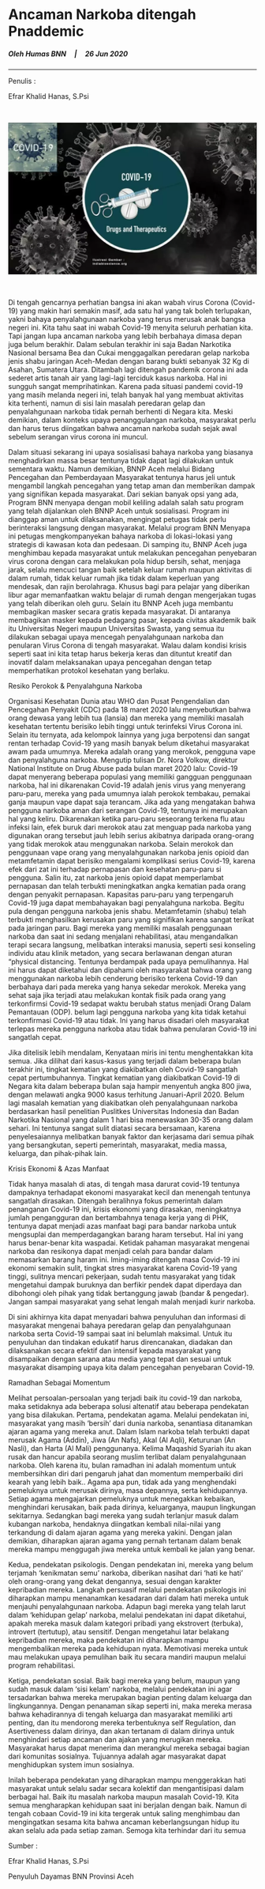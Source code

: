 
# __Ancaman Narkoba ditengah Pnaddemic__

##### Oleh Humas BNN &nbsp; &nbsp; | &nbsp; &nbsp; 26 Jun 2020
___

Penulis :

Efrar Khalid Hanas, S.Psi

<br>

![narkoba](../images/artikel%202.png)

<br>

Di tengah gencarnya perhatian bangsa ini akan wabah virus Corona (Covid-19) yang makin hari semakin masif, ada satu hal yang tak boleh terlupakan, yakni bahaya penyalahgunaan narkoba yang terus merusak anak bangsa negeri ini. Kita tahu saat ini wabah Covid-19 menyita seluruh perhatian kita. Tapi jangan lupa ancaman narkoba yang lebih berbahaya dimasa depan juga belum berakhir. Dalam sebulan terakhir ini saja Badan Narkotika Nasional bersama Bea dan Cukai menggagalkan peredaran gelap narkoba jenis shabu jaringan Aceh-Medan dengan barang bukti sebanyak 32 Kg di Asahan, Sumatera Utara. Ditambah lagi ditengah pandemik corona ini ada sederet artis tanah air yang lagi-lagi terciduk kasus narkoba. Hal ini sungguh sangat memprihatinkan. Karena pada situasi pandemi covid-19 yang masih melanda negeri ini, telah banyak hal yang membuat aktivitas kita terhenti, namun di sisi lain masalah peredaran gelap dan penyalahgunaan narkoba tidak pernah berhenti di Negara kita. Meski demikian, dalam konteks upaya penanggulangan narkoba, masyarakat perlu dan harus terus diingatkan bahwa ancaman narkoba sudah sejak awal sebelum serangan virus corona ini muncul.

<be>

Dalam situasi sekarang ini upaya sosialisasi bahaya narkoba yang biasanya menghadirkan massa besar tentunya tidak dapat lagi dilakukan untuk sementara waktu. Namun demikian, BNNP Aceh melalui Bidang Pencegahan dan Pemberdayaan Masyarakat tentunya harus jeli untuk mengambil langkah pencegahan yang tetap aman dan memberikan dampak yang signifikan kepada masyarakat. Dari sekian banyak opsi yang ada, Program BNN menyapa dengan mobil keliling adalah salah satu program yang telah dijalankan oleh BNNP Aceh untuk sosialisasi. Program ini dianggap aman untuk dilaksanakan, mengingat petugas tidak perlu berinteraksi langsung dengan masyarakat. Melalui program BNN Menyapa ini petugas mengkompanyekan bahaya narkoba di lokasi-lokasi yang strategis di kawasan kota dan pedesaan. Di samping itu, BNNP Aceh juga menghimbau kepada masyarakat untuk melakukan pencegahan penyebaran virus corona dengan cara melakukan pola hidup bersih, sehat, menjaga jarak, selalu mencuci tangan baik setelah keluar rumah maupun aktivitas di dalam rumah, tidak keluar rumah jika tidak dalam keperluan yang mendesak, dan rajin berolahraga. Khusus bagi para pelajar yang diberikan libur agar memanfaatkan waktu belajar di rumah dengan mengerjakan tugas yang telah diberikan oleh guru. Selain itu BNNP Aceh juga membantu membagikan masker secara gratis kepada masyarakat. Di antaranya membagikan masker kepada pedagang pasar, kepada civitas akademik baik itu Universitas Negeri maupun Universitas Swasta, yang semua itu dilakukan sebagai upaya mencegah penyalahgunaan narkoba dan penularan Virus Corona di tengah masyarakat. Walau dalam kondisi krisis seperti saat ini kita tetap harus bekerja keras dan dituntut kreatif dan inovatif dalam melaksanakan upaya pencegahan dengan tetap memperhatikan protokol kesehatan yang berlaku.

Resiko Perokok & Penyalahguna Narkoba

Organisasi Kesehatan Dunia atau WHO dan Pusat Pengendalian dan Pencegahan Penyakit (CDC) pada 18 maret 2020 lalu menyebutkan bahwa orang dewasa yang lebih tua (lansia) dan mereka yang memiliki masalah kesehatan tertentu berisiko lebih tinggi untuk terinfeksi Virus Corona ini. Selain itu ternyata, ada kelompok lainnya yang juga berpotensi dan sangat rentan terhadap Covid-19 yang masih banyak belum diketahui masyarakat awam pada umumnya. Mereka adalah orang yang merokok, pengguna vape dan penyalahguna narkoba. Mengutip tulisan Dr. Nora Volkow, direktur National Institute on Drug Abuse pada bulan maret 2020 lalu: Covid-19 dapat menyerang beberapa populasi yang memiliki gangguan penggunaan narkoba, hal ini dikarenakan Covid-19 adalah jenis virus yang menyerang paru-paru, mereka yang pada umumnya ialah perokok tembakau, pemakai ganja maupun vape dapat saja terancam. Jika ada yang mengatakan bahwa pengguna narkoba aman dari serangan Covid-19, tentunya ini merupakan hal yang keliru. Dikarenakan ketika paru-paru seseorang terkena flu atau infeksi lain, efek buruk dari merokok atau zat menguap pada narkoba yang digunakan orang tersebut jauh lebih serius akibatnya daripada orang-orang yang tidak merokok atau menggunakan narkoba. Selain merokok dan penggunaan vape orang yang menyalahgunakan narkoba jenis opioid dan metamfetamin dapat berisiko mengalami komplikasi serius Covid-19, karena efek dari zat ini terhadap pernapasan dan kesehatan paru-paru si pengguna. Salin itu, zat narkoba jenis opioid dapat memperlambat pernapasan dan telah terbukti meningkatkan angka kematian pada orang dengan penyakit pernapasan. Kapasitas paru-paru yang terpengaruh Covid-19 juga dapat membahayakan bagi penyalahguna narkoba. Begitu pula dengan pengguna narkoba jenis shabu. Metamfetamin (shabu) telah terbukti menghasilkan kerusakan paru yang signifikan karena sangat terikat pada jaringan paru. Bagi mereka yang memiliki masalah penggunaan narkoba dan saat ini sedang menjalani rehabilitasi, atau mengandalkan terapi secara langsung, melibatkan interaksi manusia, seperti sesi konseling individu atau klinik metadon, yang secara berlawanan dengan aturan “physical distancing. Tentunya berdampak pada upaya pemulihannya. Hal ini harus dapat diketahui dan dipahami oleh masyarakat bahwa orang yang menggunakan narkoba lebih cenderung berisiko terkena Covid-19 dan berbahaya dari pada mereka yang hanya sekedar merokok. Mereka yang sehat saja jika terjadi atau melakukan kontak fisik pada orang yang terkonfirmsi Covid-19 sedapat waktu berubah status menjadi Orang Dalam Pemantauan (ODP). belum lagi pengguna narkoba yang kita tidak ketahui terkonfirmasi Covid-19 atau tidak. Ini yang harus disadari oleh masyarakat terlepas mereka pengguna narkoba atau tidak bahwa penularan Covid-19 ini sangatlah cepat.

Jika ditelisik lebih mendalam, Kenyataan miris ini tentu menghentakkan kita semua. Jika dilihat dari kasus-kasus yang terjadi dalam beberapa bulan terakhir ini, tingkat kematian yang diakibatkan oleh Covid-19 sangatlah cepat pertumbuhannya. Tingkat kematian yang diakibatkan Covid-19 di Negara kita dalam beberapa bulan saja hampir menyentuh angka 800 jiwa, dengan melawati angka 9000 kasus terhitung Januari-April 2020. Belum lagi masalah kematian yang diakibatkan oleh penyalahgunaan narkoba berdasarkan hasil penelitian Puslitkes Universitas Indonesia dan Badan Narkotika Nasional yang dalam 1 hari bisa menewaskan 30-35 orang dalam sehari. Ini tentunya sangat sulit diatasi secara bersamaan, karena penyelesaiannya melibatkan banyak faktor dan kerjasama dari semua pihak yang bersangkutan, seperti pemerintah, masyarakat, media massa, keluarga, dan pihak-pihak lain.

Krisis Ekonomi & Azas Manfaat

Tidak hanya masalah di atas, di tengah masa darurat covid-19 tentunya dampaknya terhadapat ekonomi masyarakat kecil dan menengah tentunya sangatlah dirasakan. Ditengah beralihnya fokus pemerintah dalam penanganan Covid-19 ini, krisis ekonomi yang dirasakan, meningkatnya jumlah pengangguran dan bertambahnya tenaga kerja yang di PHK, tentunya dapat menjadi azas manfaat bagi para bandar narkoba untuk mengsuplai dan memperdagangkan barang haram tersebut. Hal ini yang harus benar-benar kita waspadai. Ketidak pahaman masyarakat mengenai narkoba dan resikonya dapat menjadi celah para bandar dalam memasarkan barang haram ini. Iming-iming ditengah masa Covid-19 ini ekonomi semakin sulit, tingkat stres masyarakat karena Covid-19 yang tinggi, sulitnya mencari pekerjaan, sudah tentu masyarakat yang tidak mengetahui dampak buruknya dan berfikir pendek dapat diperdaya dan dibohongi oleh pihak yang tidak bertanggung jawab (bandar & pengedar). Jangan sampai masyarakat yang sehat lengah malah menjadi kurir narkoba.

Di sini akhirnya kita dapat menyadari bahwa penyuluhan dan informasi di masyarakat mengenai bahaya peredaran gelap dan penyalahgunaan narkoba serta Covid-19 sampai saat ini belumlah maksimal. Untuk itu penyuluhan dan tindakan edukatif harus direncanakan, diadakan dan dilaksanakan secara efektif dan intensif kepada masyarakat yang disampaikan dengan sarana atau media yang tepat dan sesuai untuk masyarakat disamping upaya kita dalam pencegahan penyebaran Covid-19.

Ramadhan Sebagai Momentum

Melihat persoalan-persoalan yang terjadi baik itu covid-19 dan narkoba, maka setidaknya ada beberapa solusi altenatif atau beberapa pendekatan yang bisa dilakukan. Pertama, pendekatan agama. Melalui pendekatan ini, masyarakat yang masih ‘bersih’ dari dunia narkoba, senantiasa ditanamkan ajaran agama yang mereka anut. Dalam Islam narkoba telah terbukti dapat merusak Agama (Addin), Jiwa (An Nafs), Akal (Al Aqli), Keturunan (An Nasli), dan Harta (Al Mali) penggunanya. Kelima Maqashid Syariah itu akan rusak dan hancur apabila seorang muslim terlibat dalam penyalahgunaan narkoba. Oleh karena itu, bulan ramadhan ini adalah momentum untuk membersihkan diri dari pengaruh jahat dan momentum memperbaiki diri kearah yang lebih baik.. Agama apa pun, tidak ada yang menghendaki pemeluknya untuk merusak dirinya, masa depannya, serta kehidupannya. Setiap agama mengajarkan pemeluknya untuk menegakkan kebaikan, menghindari kerusakan, baik pada dirinya, keluarganya, maupun lingkungan sekitarnya. Sedangkan bagi mereka yang sudah terlanjur masuk dalam kubangan narkoba, hendaknya diingatkan kembali nilai-nilai yang terkandung di dalam ajaran agama yang mereka yakini. Dengan jalan demikian, diharapkan ajaran agama yang pernah tertanam dalam benak mereka mampu menggugah jiwa mereka untuk kembali ke jalan yang benar.

Kedua, pendekatan psikologis. Dengan pendekatan ini, mereka yang belum terjamah ‘kenikmatan semu’ narkoba, diberikan nasihat dari ‘hati ke hati’ oleh orang-orang yang dekat dengannya, sesuai dengan karakter kepribadian mereka. Langkah persuasif melalui pendekatan psikologis ini diharapkan mampu menanamkan kesadaran dari dalam hati mereka untuk menjauhi penyalahgunaan narkoba. Adapun bagi mereka yang telah larut dalam ‘kehidupan gelap’ narkoba, melalui pendekatan ini dapat diketahui, apakah mereka masuk dalam kategori pribadi yang ekstrovert (terbuka), introvert (tertutup), atau sensitif. Dengan mengetahui latar belakang kepribadian mereka, maka pendekatan ini diharapkan mampu mengembalikan mereka pada kehidupan nyata. Memotivasi mereka untuk mau melakukan upaya pemulihan baik itu secara mandiri maupun melalui program rehabilitasi.

Ketiga, pendekatan sosial. Baik bagi mereka yang belum, maupun yang sudah masuk dalam ‘sisi kelam’ narkoba, melalui pendekatan ini agar tersadarkan bahwa mereka merupakan bagian penting dalam keluarga dan lingkungannya. Dengan penanaman sikap seperti ini, maka mereka merasa bahwa kehadirannya di tengah keluarga dan masyarakat memiliki arti penting, dan itu mendorong mereka terbentuknya self Regulation, dan Asertiveness dalam dirinya, dan akan tertanam di dalam dirinya untuk menghindari setiap ancaman dan ajakan yang merugikan mereka. Masyarakat harus dapat menerima dan merangkul mereka sebagai bagian dari komunitas sosialnya. Tujuannya adalah agar masyarakat dapat menghidupkan system imun sosialnya.

Inilah beberapa pendekatan yang diharapkan mampu menggerakkan hati masyarakat untuk selalu sadar secara kolektif dan mengantisipasi dalam berbagai hal. Baik itu masalah narkoba maupun masalah Covid-19. Kita semua mengharapkan kehidupan saat ini berjalan dengan baik. Namun di tengah cobaan Covid-19 ini kita tergerak untuk saling menghimbau dan mengingatkan sesama kita bahwa ancaman keberlangsungan hidup itu akan selalu ada pada setiap zaman. Semoga kita terhindar dari itu semua

Sumber :

Efrar Khalid Hanas, S.Psi

Penyuluh Dayamas BNN Provinsi Aceh


